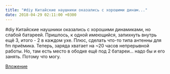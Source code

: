 ```yaml
---
title: "#diy Китайские наушники оказались с хорошими динам..."
date: 2018-04-29 02:11:00 +0300
---
```


#diy Китайские наушники оказались с хорошими динамиками, но слабой батареей. Пришлось, к одной имеющийся, запихнуть внутрь ещё 3, итого - 2 в каждом ухе. Плюс, сделать что-то типа антенны для fm приёмика. Теперь, заряда хватает на ~20 часов непрерывной работы. Но, там есть место в ободке ещё под 2 батареи... надо бы и его занять. Потому что могу.

[Вложение](/assets/vk_photos/2/9Hk80_Wb3ng.jpg)
